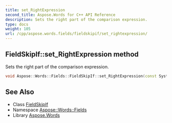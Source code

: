 ```yaml
---
title: set_RightExpression
second_title: Aspose.Words for C++ API Reference
description: Sets the right part of the comparison expression.
type: docs
weight: 105
url: /cpp/aspose.words.fields/fieldskipif/set_rightexpression/
---
```

## FieldSkipIf::set_RightExpression method


Sets the right part of the comparison expression.

```cpp
void Aspose::Words::Fields::FieldSkipIf::set_RightExpression(const System::String &value)
```

## See Also

* Class [FieldSkipIf](../)
* Namespace [Aspose::Words::Fields](../../)
* Library [Aspose.Words](../../../)
